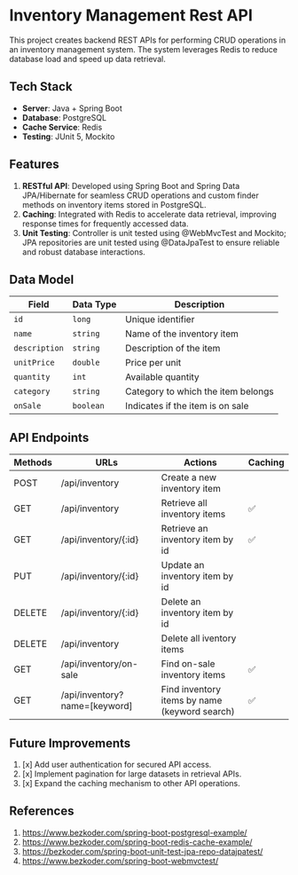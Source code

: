 # Inventory Management Rest API

This project creates backend REST APIs for performing CRUD operations in an inventory management system. The system leverages Redis to reduce database load and speed up data retrieval.

## Tech Stack
* **Server**: Java + Spring Boot
* **Database**: PostgreSQL
* **Cache Service**: Redis
* **Testing**: JUnit 5, Mockito

## Features
1. **RESTful API**: Developed using Spring Boot and Spring Data JPA/Hibernate for seamless CRUD operations and custom finder methods on inventory items stored in PostgreSQL.
2. **Caching**: Integrated with Redis to accelerate data retrieval, improving response times for frequently accessed data.
3. **Unit Testing**: Controller is unit tested using @WebMvcTest and Mockito; JPA repositories are unit tested using @DataJpaTest to ensure reliable and robust database interactions.

## Data Model
| Field        | Data Type | Description                              |
|--------------|------------|------------------------------------------|
| `id`         | `long`     | Unique identifier                        |
| `name`       | `string`   | Name of the inventory item               |
| `description`| `string`   | Description of the item                  |
| `unitPrice`  | `double`   | Price per unit                           |
| `quantity`   | `int`      | Available quantity                       |
| `category`   | `string`   | Category to which the item belongs       |
| `onSale`     | `boolean`  | Indicates if the item is on sale         |


## API Endpoints
| Methods | URLs                          | Actions                                       | Caching |
|---------|-------------------------------|-----------------------------------------------|---------|
| POST    | /api/inventory                | Create a new inventory item                   |         |
| GET     | /api/inventory                | Retrieve all inventory items                  | ✅       |
| GET     | /api/inventory/{:id}          | Retrieve an inventory item by id              | ✅       |
| PUT     | /api/inventory/{:id}          | Update an inventory item by id                |         |
| DELETE  | /api/inventory/{:id}          | Delete an inventory item by id                |         |
| DELETE  | /api/inventory                | Delete all iventory items                     |         |
| GET     | /api/inventory/on-sale        | Find on-sale inventory items                  | ✅       |
| GET     | /api/inventory?name=[keyword] | Find inventory items by name (keyword search) | ✅       |

## Future Improvements
1. [x] Add user authentication for secured API access.
2. [x] Implement pagination for large datasets in retrieval APIs.
3. [x] Expand the caching mechanism to other API operations.

## References
1. https://www.bezkoder.com/spring-boot-postgresql-example/
2. https://www.bezkoder.com/spring-boot-redis-cache-example/
3. https://bezkoder.com/spring-boot-unit-test-jpa-repo-datajpatest/
4. https://www.bezkoder.com/spring-boot-webmvctest/